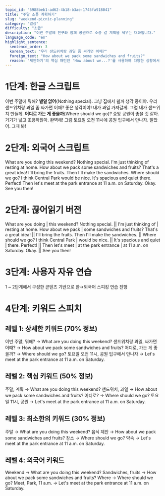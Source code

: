 ```yaml
---
topic_id: "5988beb1-ad62-4b18-b3ae-1745fa918041"
title: "주말 소풍 계획하기"
slug: "weekend-picnic-planning"
category: "일상"
difficulty: "초급"
description: "이번 주말에 친구와 함께 공원으로 소풍 갈 계획을 세우는 대화입니다."
language_code: "en"
highlight_sentence:
  sentence_order: 3
  korean_text: "우리 샌드위치랑 과일 좀 싸가면 어때?"
  foreign_text: "How about we pack some sandwiches and fruits?"
  reason: "제안하기'의 핵심 패턴인 'How about we...?'를 사용하여 다양한 상황에서 응용할 수 있기 때문입니다."
---
```


# 1단계: 한글 스크립트

이번 주말에 뭐해?
**별일 없어**{Nothing special}. 그냥 집에서 쉴까 생각 중이야.
우리 샌드위치랑 과일 좀 싸가면 어때?
좋은 생각이야! 내가 과일 가져갈게.
그럼 내가 샌드위치 만들게. **어디로 가는 게 좋을까**{Where should we go}?
중앙 공원이 좋을 것 같아. 거기가 넓고 조용하잖아.
완벽해! 그럼 토요일 오전 11시에 공원 입구에서 만나자.
알았어. 그때 봐!

# 2단계: 외국어 스크립트

What are you doing this weekend?
Nothing special. I'm just thinking of resting at home.
How about we pack some sandwiches and fruits?
That's a great idea! I'll bring the fruits.
Then I'll make the sandwiches. Where should we go?
I think Central Park would be nice. It's spacious and quiet there.
Perfect! Then let's meet at the park entrance at 11 a.m. on Saturday.
Okay. See you then!

# 2단계: 끊어읽기 버전

What are you doing | this weekend?
Nothing special. || I'm just thinking of | resting at home.
How about we pack | some sandwiches and fruits?
That's a great idea! || I'll bring the fruits.
Then I'll make the sandwiches. || Where should we go?
I think Central Park | would be nice. || It's spacious and quiet | there.
Perfect! || Then let's meet | at the park entrance | at 11 a.m. on Saturday.
Okay. || See you then!

# 3단계: 사용자 자유 연습

1 ~ 2단계에서 구성한 콘텐츠 기반으로 한→외국어 스피킹 연습 진행

# 4단계: 키워드 스피치

## 레벨 1: 상세한 키워드 (70% 정보)

이번 주말, 뭐해? → What are you doing this weekend?
샌드위치랑 과일, 싸가면 어때? → How about we pack some sandwiches and fruits?
어디로, 가는 게 좋을까? → Where should we go?
토요일 오전 11시, 공원 입구에서 만나자 → Let's meet at the park entrance at 11 a.m. on Saturday.

## 레벨 2: 핵심 키워드 (50% 정보)

주말, 계획 → What are you doing this weekend?
샌드위치, 과일 → How about we pack some sandwiches and fruits?
어디로? → Where should we go?
토요일 11시, 공원 → Let's meet at the park entrance at 11 a.m. on Saturday.

## 레벨 3: 최소한의 키워드 (30% 정보)

주말 → What are you doing this weekend?
음식 제안 → How about we pack some sandwiches and fruits?
장소 → Where should we go?
약속 → Let's meet at the park entrance at 11 a.m. on Saturday.

## 레벨 4: 외국어 키워드

Weekend → What are you doing this weekend?
Sandwiches, fruits → How about we pack some sandwiches and fruits?
Where → Where should we go?
Meet, Park, 11 a.m. → Let's meet at the park entrance at 11 a.m. on Saturday.
